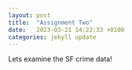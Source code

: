 ```yaml
---
layout: post
title:  "Assignment Two"
date:   2023-03-21 14:22:33 +0100
categories: jekyll update
---
```


Lets examine the SF crime data!
